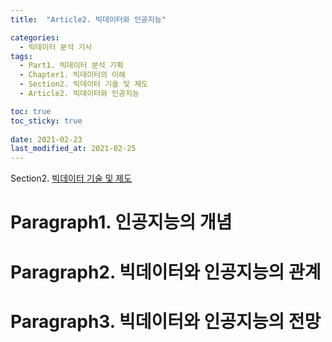 ```yaml
---
title:  "Article2. 빅데이터와 인공지능"

categories:
  - 빅데이터 분석 기사
tags:
  - Part1. 빅데이터 분석 기획
  - Chapter1. 빅데이터의 이해
  - Section2. 빅데이터 기술 및 제도
  - Article2. 빅데이터와 인공지능

toc: true
toc_sticky: true
 
date: 2021-02-23
last_modified_at: 2021-02-25
---
```


Section2. [빅데이터 기술 및 제도]()

# Paragraph1. 인공지능의 개념

# Paragraph2. 빅데이터와 인공지능의 관계

# Paragraph3. 빅데이터와 인공지능의 전망

